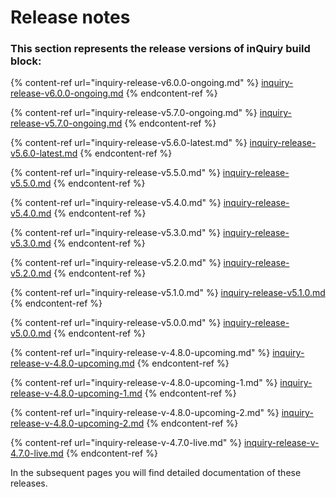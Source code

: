# Release notes

### This section represents the release versions of inQuiry build block:

{% content-ref url="inquiry-release-v6.0.0-ongoing.md" %}
[inquiry-release-v6.0.0-ongoing.md](inquiry-release-v6.0.0-ongoing.md)
{% endcontent-ref %}

{% content-ref url="inquiry-release-v5.7.0-ongoing.md" %}
[inquiry-release-v5.7.0-ongoing.md](inquiry-release-v5.7.0-ongoing.md)
{% endcontent-ref %}

{% content-ref url="inquiry-release-v5.6.0-latest.md" %}
[inquiry-release-v5.6.0-latest.md](inquiry-release-v5.6.0-latest.md)
{% endcontent-ref %}

{% content-ref url="inquiry-release-v5.5.0.md" %}
[inquiry-release-v5.5.0.md](inquiry-release-v5.5.0.md)
{% endcontent-ref %}

{% content-ref url="inquiry-release-v5.4.0.md" %}
[inquiry-release-v5.4.0.md](inquiry-release-v5.4.0.md)
{% endcontent-ref %}

{% content-ref url="inquiry-release-v5.3.0.md" %}
[inquiry-release-v5.3.0.md](inquiry-release-v5.3.0.md)
{% endcontent-ref %}

{% content-ref url="inquiry-release-v5.2.0.md" %}
[inquiry-release-v5.2.0.md](inquiry-release-v5.2.0.md)
{% endcontent-ref %}

{% content-ref url="inquiry-release-v5.1.0.md" %}
[inquiry-release-v5.1.0.md](inquiry-release-v5.1.0.md)
{% endcontent-ref %}

{% content-ref url="inquiry-release-v5.0.0.md" %}
[inquiry-release-v5.0.0.md](inquiry-release-v5.0.0.md)
{% endcontent-ref %}

{% content-ref url="inquiry-release-v-4.8.0-upcoming.md" %}
[inquiry-release-v-4.8.0-upcoming.md](inquiry-release-v-4.8.0-upcoming.md)
{% endcontent-ref %}

{% content-ref url="inquiry-release-v-4.8.0-upcoming-1.md" %}
[inquiry-release-v-4.8.0-upcoming-1.md](inquiry-release-v-4.8.0-upcoming-1.md)
{% endcontent-ref %}

{% content-ref url="inquiry-release-v-4.8.0-upcoming-2.md" %}
[inquiry-release-v-4.8.0-upcoming-2.md](inquiry-release-v-4.8.0-upcoming-2.md)
{% endcontent-ref %}

{% content-ref url="inquiry-release-v-4.7.0-live.md" %}
[inquiry-release-v-4.7.0-live.md](inquiry-release-v-4.7.0-live.md)
{% endcontent-ref %}

In the subsequent pages you will find detailed documentation of these releases.&#x20;
